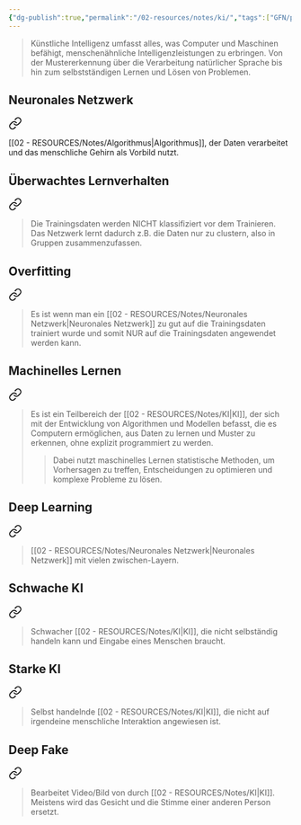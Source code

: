 ```yaml
---
{"dg-publish":true,"permalink":"/02-resources/notes/ki/","tags":["GFN/prüfungsrelevant/AP1/vorbereitung"]}
---
```


>Künstliche Intelligenz umfasst alles, was Computer und Maschinen befähigt, menschenähnliche Intelligenzleistungen zu erbringen. 
>Von der Mustererkennung über die Verarbeitung natürlicher Sprache bis hin zum selbstständigen Lernen und Lösen von Problemen.

## Neuronales Netzwerk

<div class="transclusion internal-embed is-loaded"><a class="markdown-embed-link" href="/02-resources/notes/neuronales-netzwerk/" aria-label="Open link"><svg xmlns="http://www.w3.org/2000/svg" width="24" height="24" viewBox="0 0 24 24" fill="none" stroke="currentColor" stroke-width="2" stroke-linecap="round" stroke-linejoin="round" class="svg-icon lucide-link"><path d="M10 13a5 5 0 0 0 7.54.54l3-3a5 5 0 0 0-7.07-7.07l-1.72 1.71"></path><path d="M14 11a5 5 0 0 0-7.54-.54l-3 3a5 5 0 0 0 7.07 7.07l1.71-1.71"></path></svg></a><div class="markdown-embed">




[[02 - RESOURCES/Notes/Algorithmus\|Algorithmus]], der Daten verarbeitet und das menschliche Gehirn als Vorbild nutzt.

</div></div>


## Überwachtes Lernverhalten

<div class="transclusion internal-embed is-loaded"><a class="markdown-embed-link" href="/02-resources/notes/ueberwachtes-lernverhalten/" aria-label="Open link"><svg xmlns="http://www.w3.org/2000/svg" width="24" height="24" viewBox="0 0 24 24" fill="none" stroke="currentColor" stroke-width="2" stroke-linecap="round" stroke-linejoin="round" class="svg-icon lucide-link"><path d="M10 13a5 5 0 0 0 7.54.54l3-3a5 5 0 0 0-7.07-7.07l-1.72 1.71"></path><path d="M14 11a5 5 0 0 0-7.54-.54l-3 3a5 5 0 0 0 7.07 7.07l1.71-1.71"></path></svg></a><div class="markdown-embed">




>Die Trainingsdaten werden NICHT klassifiziert vor dem
Trainieren. Das Netzwerk lernt dadurch z.B. die Daten nur zu
clustern, also in Gruppen zusammenzufassen.


</div></div>


## Overfitting

<div class="transclusion internal-embed is-loaded"><a class="markdown-embed-link" href="/02-resources/notes/overfitting/" aria-label="Open link"><svg xmlns="http://www.w3.org/2000/svg" width="24" height="24" viewBox="0 0 24 24" fill="none" stroke="currentColor" stroke-width="2" stroke-linecap="round" stroke-linejoin="round" class="svg-icon lucide-link"><path d="M10 13a5 5 0 0 0 7.54.54l3-3a5 5 0 0 0-7.07-7.07l-1.72 1.71"></path><path d="M14 11a5 5 0 0 0-7.54-.54l-3 3a5 5 0 0 0 7.07 7.07l1.71-1.71"></path></svg></a><div class="markdown-embed">




>Es ist wenn man ein [[02 - RESOURCES/Notes/Neuronales Netzwerk\|Neuronales Netzwerk]] zu gut
auf die Trainingsdaten trainiert wurde und somit NUR auf die
Trainingsdaten angewendet werden kann.

</div></div>


## Machinelles Lernen

<div class="transclusion internal-embed is-loaded"><a class="markdown-embed-link" href="/02-resources/notes/machinelles-lernen/" aria-label="Open link"><svg xmlns="http://www.w3.org/2000/svg" width="24" height="24" viewBox="0 0 24 24" fill="none" stroke="currentColor" stroke-width="2" stroke-linecap="round" stroke-linejoin="round" class="svg-icon lucide-link"><path d="M10 13a5 5 0 0 0 7.54.54l3-3a5 5 0 0 0-7.07-7.07l-1.72 1.71"></path><path d="M14 11a5 5 0 0 0-7.54-.54l-3 3a5 5 0 0 0 7.07 7.07l1.71-1.71"></path></svg></a><div class="markdown-embed">




>Es ist ein Teilbereich der [[02 - RESOURCES/Notes/KI\|KI]], der sich mit der Entwicklung von Algorithmen und Modellen befasst, die es Computern ermöglichen, aus Daten zu lernen und Muster zu erkennen, ohne explizit programmiert zu werden.
>>Dabei nutzt maschinelles Lernen statistische Methoden, um Vorhersagen zu treffen, Entscheidungen zu optimieren und komplexe Probleme zu lösen.

</div></div>


## Deep Learning

<div class="transclusion internal-embed is-loaded"><a class="markdown-embed-link" href="/02-resources/notes/deep-learning/" aria-label="Open link"><svg xmlns="http://www.w3.org/2000/svg" width="24" height="24" viewBox="0 0 24 24" fill="none" stroke="currentColor" stroke-width="2" stroke-linecap="round" stroke-linejoin="round" class="svg-icon lucide-link"><path d="M10 13a5 5 0 0 0 7.54.54l3-3a5 5 0 0 0-7.07-7.07l-1.72 1.71"></path><path d="M14 11a5 5 0 0 0-7.54-.54l-3 3a5 5 0 0 0 7.07 7.07l1.71-1.71"></path></svg></a><div class="markdown-embed">




>[[02 - RESOURCES/Notes/Neuronales Netzwerk\|Neuronales Netzwerk]] mit vielen zwischen-Layern.

</div></div>


## Schwache KI

<div class="transclusion internal-embed is-loaded"><a class="markdown-embed-link" href="/02-resources/notes/schwache-ki/" aria-label="Open link"><svg xmlns="http://www.w3.org/2000/svg" width="24" height="24" viewBox="0 0 24 24" fill="none" stroke="currentColor" stroke-width="2" stroke-linecap="round" stroke-linejoin="round" class="svg-icon lucide-link"><path d="M10 13a5 5 0 0 0 7.54.54l3-3a5 5 0 0 0-7.07-7.07l-1.72 1.71"></path><path d="M14 11a5 5 0 0 0-7.54-.54l-3 3a5 5 0 0 0 7.07 7.07l1.71-1.71"></path></svg></a><div class="markdown-embed">




>Schwacher [[02 - RESOURCES/Notes/KI\|KI]], die nicht selbständig handeln kann und Eingabe eines Menschen braucht.

</div></div>


## Starke KI

<div class="transclusion internal-embed is-loaded"><a class="markdown-embed-link" href="/02-resources/notes/starke-ki/" aria-label="Open link"><svg xmlns="http://www.w3.org/2000/svg" width="24" height="24" viewBox="0 0 24 24" fill="none" stroke="currentColor" stroke-width="2" stroke-linecap="round" stroke-linejoin="round" class="svg-icon lucide-link"><path d="M10 13a5 5 0 0 0 7.54.54l3-3a5 5 0 0 0-7.07-7.07l-1.72 1.71"></path><path d="M14 11a5 5 0 0 0-7.54-.54l-3 3a5 5 0 0 0 7.07 7.07l1.71-1.71"></path></svg></a><div class="markdown-embed">




>Selbst handelnde [[02 - RESOURCES/Notes/KI\|KI]], die nicht auf
irgendeine menschliche Interaktion angewiesen ist.

</div></div>


## Deep Fake

<div class="transclusion internal-embed is-loaded"><a class="markdown-embed-link" href="/02-resources/notes/deep-fake/" aria-label="Open link"><svg xmlns="http://www.w3.org/2000/svg" width="24" height="24" viewBox="0 0 24 24" fill="none" stroke="currentColor" stroke-width="2" stroke-linecap="round" stroke-linejoin="round" class="svg-icon lucide-link"><path d="M10 13a5 5 0 0 0 7.54.54l3-3a5 5 0 0 0-7.07-7.07l-1.72 1.71"></path><path d="M14 11a5 5 0 0 0-7.54-.54l-3 3a5 5 0 0 0 7.07 7.07l1.71-1.71"></path></svg></a><div class="markdown-embed">




>Bearbeitet Video/Bild von durch [[02 - RESOURCES/Notes/KI\|KI]]. Meistens wird das Gesicht und die Stimme einer anderen Person ersetzt.

</div></div>
